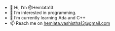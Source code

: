 - 👋 Hi, I’m @Hemlata13
- 👀 I’m interested in programming.
- 🌱 I’m currently learning Ada and C++
- 📫 Reach me on hemlata.vashistha13@gmail.com

<!---
Hemlata13/Hemlata13 is a ✨ special ✨ repository because its `README.md` (this file) appears on your GitHub profile.
You can click the Preview link to take a look at your changes.
--->
